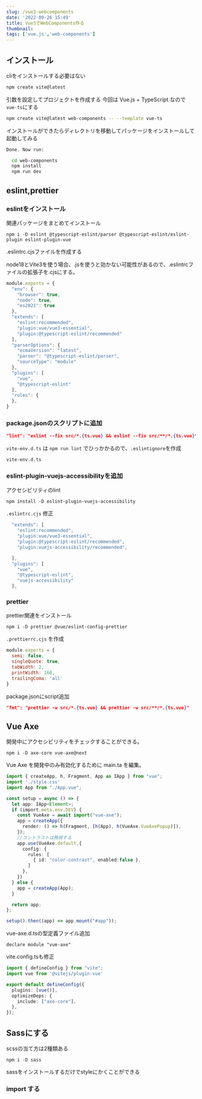 ```yaml
---
slug: /vue3-webcomponents
date: '2022-09-26 15:49'
title: Vue3でWebComponents作る
thumbnail: 
tags: ['vue.js','web-components']
---
```

## インストール
cliをインストールする必要はない
```sh
npm create vite@latest
```

引数を設定してプロジェクトを作成する
今回は Vue.js + TypeScript なので`vue-ts`にする

```sh 
npm create vite@latest web-components -- --template vue-ts
```

インストールができたらディレクトリを移動してパッケージをインストールして起動してみる

```sh
Done. Now run:

  cd web-components
  npm install
  npm run dev
```

## eslint,prettier
### eslintをインストール
関連パッケージをまとめてインストール
```
npm i -D eslint @typescript-eslint/parser @typescript-eslint/eslint-plugin eslint-plugin-vue
```
.eslintrc.cjsファイルを作成する

node18とVite3を使う場合、.jsを使うと効かない可能性があるので、.eslintrcファイルの拡張子を.cjsにする。

```cjs
module.exports = {
  "env": {
    "browser": true,
    "node": true,
    "es2021": true
  },
  "extends": [
    "eslint:recommended",
    "plugin:vue/vue3-essential",
    "plugin:@typescript-eslint/recommended"
  ],
  "parserOptions": {
    "ecmaVersion": "latest",
    "parser": "@typescript-eslint/parser",
    "sourceType": "module"
  },
  "plugins": [
    "vue",
    "@typescript-eslint"
  ],
  "rules": {
  },
}
```

### package.jsonのスクリプトに追加
```json
"lint": "eslint --fix src/*.{ts.vue} && eslint --fix src/**/*.{ts.vue}"
```

`vite-env.d.ts` は `npm run lint` でひっかかるので、`.eslintignore`を作成
```
vite-env.d.ts
```

### eslint-plugin-vuejs-accessibilityを追加
アクセシビリティのlint
```
npm install -D eslint-plugin-vuejs-accessibility
```
`.eslintrc.cjs` 修正
```cjs
  "extends": [
    "eslint:recommended",
    "plugin:vue/vue3-essential",
    "plugin:@typescript-eslint/recommended",
    "plugin:vuejs-accessibility/recommended",

  ],
  "plugins": [
    "vue",
    "@typescript-eslint",
    "vuejs-accessibility"
  ],
```

### prettier
prettier関連をインストール
```
npm i -D prettier @vue/eslint-config-prettier
```
`.prettierrc.cjs` を作成
```cjs
module.exports = {
  semi: false,
  singleQuote: true,
  tabWidth: 2,
  printWidth: 160,
  trailingComa: 'all'
}
```

package.jsonにscript追加
```json
"fmt": "prettier -w src/*.{ts.vue} && prettier -w src/**/*.{ts.vue}"
```

## Vue Axe
開発中にアクセシビリティをチェックすることができる。
```
npm i -D axe-core vue-axe@next
```
Vue Axe を開発中のみ有効化するために main.ta を編集。
```ts
import { createApp, h, Fragment, App as IApp } from "vue";
import './style.css'
import App from "./App.vue";

const setup = async () => {
  let app: IApp<Element>;
  if (import.meta.env.DEV) {
    const VueAxe = await import("vue-axe");
    app = createApp({
      render: () => h(Fragment, [h(App), h(VueAxe.VueAxePopup)]),
    });
    //コントラストは無視する
    app.use(VueAxe.default,{
      config: {
        rules: [
          { id: "color-contrast", enabled:false },
        ]
      },
    })
  } else {
    app = createApp(App);
  }

  return app;
};

setup().then((app) => app.mount("#app"));
```

vue-axe.d.tsの型定義ファイル追加
```
declare module "vue-axe"
```
vite.config.tsも修正
```ts
import { defineConfig } from "vite";
import vue from '@vitejs/plugin-vue'

export default defineConfig({
  plugins: [vue()],
  optimizeDeps: {
    include: ["axe-core"],
  },
});
```

## Sassにする
scssの当て方は2種類ある

```
npm i -D sass
```
sassをインストールするだけでstyleにかくことができる

### import する
